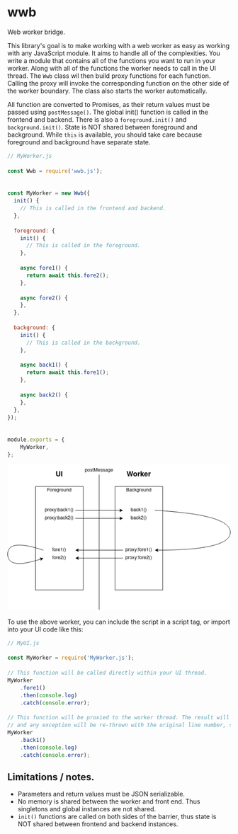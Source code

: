 # wwb
Web worker bridge. 

This library's goal is to make working with a web worker as easy as working with any JavaScript module. It aims to handle all of the complexities. You write a module that contains all of the functions you want to run in your worker. Along with all of the functions the worker needs to call in the UI thread. The `Wwb` class wil then build proxy functions for each function. Calling the proxy will invoke the corresponding function on the other side of the worker boundary. The class also starts the worker automatically.

All function are converted to Promises, as their return values must be passed using `postMessage()`. The global init() function is called in the frontend and backend. There is also a `foreground.init()` and `background.init()`. State is NOT shared between foreground and background. While `this` is available, you should take care because foreground and background have separate state.

```javascript
// MyWorker.js

const Wwb = require('wwb.js');


const MyWorker = new Wwb({
  init() {
    // This is called in the frontend and backend.
  },

  foreground: {
    init() {
      // This is called in the foreground.
    },

    async fore1() {
      return await this.fore2();
    },

    async fore2() {
    },
  },

  background: {
    init() {
      // This is called in the background.
    },

    async back1() {
      return await this.fore1();
    },

    async back2() {
    },
  },
});


module.exports = {
    MyWorker,
};
```

![MyWorker Diagram](diagram.png)


To use the above worker, you can include the script in a script tag, or import into your UI code like this:

```javascript
// MyUI.js

const MyWorker = require('MyWorker.js');

// This function will be called directly within your UI thread.
MyWorker
    .fore1()
    .then(console.log)
    .catch(console.error);

// This function will be proxied to the worker thread. The result will be returned as usual,
// and any exception will be re-thrown with the original line number, stack trace etc.
MyWorker
    .back1()
    .then(console.log)
    .catch(console.error);

```

## Limitations / notes.

 - Parameters and return values must be JSON serializable.
 - No memory is shared between the worker and front end. Thus singletons and global instances are not shared.
 - `init()` functions are called on both sides of the barrier, thus state is NOT shared between frontend and backend instances.
